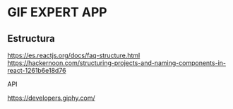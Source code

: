 # GIF EXPERT APP

## Estructura

https://es.reactjs.org/docs/faq-structure.html
https://hackernoon.com/structuring-projects-and-naming-components-in-react-1261b6e18d76

API

https://developers.giphy.com/
